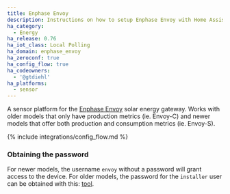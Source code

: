 ```yaml
---
title: Enphase Envoy
description: Instructions on how to setup Enphase Envoy with Home Assistant.
ha_category:
  - Energy
ha_release: 0.76
ha_iot_class: Local Polling
ha_domain: enphase_envoy
ha_zeroconf: true
ha_config_flow: true
ha_codeowners:
  - '@gtdiehl'
ha_platforms:
  - sensor
---
```


A sensor platform for the [Enphase Envoy](https://enphase.com/en-us/products-and-services/envoy-and-combiner) solar energy gateway. Works with older models that only have production metrics (ie. Envoy-C) and newer models that offer both production and consumption metrics (ie. Envoy-S).

{% include integrations/config_flow.md %}

### Obtaining the password

For newer models, the username `envoy` without a password will grant access to the device. For older models, the password for the `installer` user can be obtained with this: [tool](https://thecomputerperson.wordpress.com/2016/08/28/reverse-engineering-the-enphase-installer-toolkit/).
